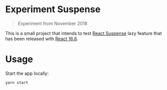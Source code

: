 # Experiment Suspense

> Experiment from November 2018

This is a small project that intends to test [React
Suspense](https://reactjs.org/blog/2018/10/23/react-v-16-6.html#reactlazy-code-splitting-with-suspense)
lazy feature that has been released with [React
16.6](https://reactjs.org/blog/2018/10/23/react-v-16-6.html).

# Usage

Start the app locally:
```
yarn start
```
